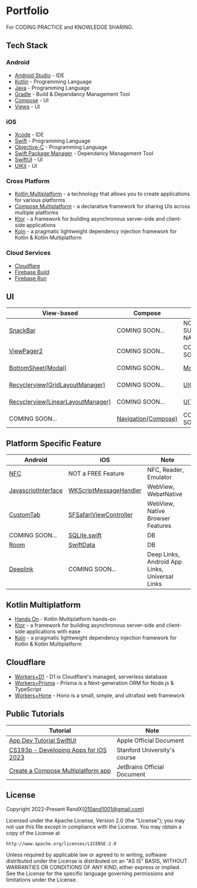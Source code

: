 # Portfolio

For CODING PRACTICE and KNOWLEDGE SHARING.

## Tech Stack

### Android

- [Android Studio](https://developer.android.com/studio) - IDE
- [Kotlin](https://kotlinlang.org/docs/getting-started.html) - Programming Language
- [Java](https://en.wikipedia.org/wiki/Java_(programming_language)) - Programming Language
- [Gradle](https://gradle.org/) - Build & Dependancy Management Tool
- [Compose](https://developer.android.com/jetpack/compose) - UI
- [Views](https://developer.android.com/develop/ui/views/layout/declaring-layout) - UI

### iOS

- [Xcode](https://developer.apple.com/xcode/resources/) - IDE
- [Swift](https://www.swift.org/about/) - Programming Language
- [Objective-C](https://en.wikipedia.org/wiki/Objective-C) - Programming Language
- [Swift Package Manager](https://github.com/swiftlang/swift-package-manager) - Dependancy Management Tool
- [SwiftUI](https://developer.apple.com/xcode/swiftui/) - UI
- [UIKit](https://developer.apple.com/documentation/uikit/) - UI

### Cross Platform

- [Kotlin Multiplatform](https://www.jetbrains.com/kotlin-multiplatform/) - a technology that allows you to create applications for various platforms
- [Compose Multiplatform](https://github.com/JetBrains/compose-multiplatform) - a declarative framework for sharing UIs across multiple platforms
- [Ktor](https://github.com/ktorio/ktor) - a framework for building asynchronous server-side and client-side applications
- [Koin](https://github.com/InsertKoinIO/koin) - a pragmatic lightweight dependency injection framework for Kotlin & Kotlin Multiplatform

### Cloud Services

- [Cloudflare](https://developers.cloudflare.com/products/)
- [Firebase Build](https://firebase.google.com/products-build)
- [Firebase Run](https://firebase.google.com/products-run)

## UI

| View-based                                                 | Compose                                            | UIKit                                     | SwiftUI                                 |
|------------------------------------------------------------|----------------------------------------------------|-------------------------------------------|-----------------------------------------|
| [SnackBar](/Android/SnackBar)                              | COMING SOON...                                     | NOT SUPPORTED NATIVELY                    | NOT SUPPORTED NATIVELY                  |
| [ViewPager2](/Android/ViewPager2)                          | COMING SOON...                                     | COMING SOON...                            | COMING SOON...                          |
| [BottomSheet(Modal)](/Android/BottomSheet)                 | COMING SOON...                                     | [Modal](/iOS/Modal)                       | COMING SOON...                          |
| [Recyclerview(GridLayoutManager)](/Android/RecyclerView)   | COMING SOON...                                     | [UICollectionView](/iOS/UICollectionView) | COMING SOON...                          |
| [Recyclerview(LinearLayoutManager)](/Android/RecyclerView) | COMING SOON...                                     | [UITableView](/iOS/UITableView)           | COMING SOON...                          |
| COMING SOON...                                             | [Navigation(Compose)](/Android/Navigation4Compose) | COMING SOON...                            | [NavigationStack](/iOS/NavigationStack) |

## Platform Specific Feature

| Android                                             | iOS                                                   | Note                                           |
|-----------------------------------------------------|-------------------------------------------------------|------------------------------------------------|
| [NFC](/Android/NFC)                                 | NOT a FREE Feature                                    | NFC, Reader, Emulator                          |
| [JavascriptInterface](/Android/JavascriptInterface) | [WKScriptMessageHandler](/iOS/WKScriptMessageHandler) | WebView, Web⇄Native                            |
| [CustomTab](/Android/CustomTab)                     | [SFSafariViewController](/iOS/SFSafariViewController) | WebView, Native Browser Features               |
| COMING SOON...                                      | [SQLite.swift](/iOS/SQLiteSwift)                      | DB                                             |
| [Room](/Android/Room)                               | [SwiftData](/iOS/SwiftD0ta)                           | DB                                             |
| [Deeplink](/Android/Deeplink)                       | COMING SOON...                                        | Deep Links, Android App Links, Universal Links |

## Kotlin Multiplatform

- [Hands On](/Kotlin-Multiplatform/Hands-On/) - Kotlin Multiplatform hands-on
- [Ktor](/Kotlin-Multiplatform/Ktor/) - a framework for building asynchronous server-side and client-side applications with ease
- [Koin](/Kotlin-Multiplatform/Koin/) - a pragmatic lightweight dependency injection framework for Kotlin & Kotlin Multiplatform

## Cloudflare

- [Workers+D1](/Cloudflare/Workers-D1/) - D1 is Cloudflare's managed, serverless database
- [Workers+Prisma](/Cloudflare/Workers-Prisma/) - Prisma is a Next-generation ORM for Node.js & TypeScript
- [Workers+Hone](/Cloudflare/Workers-Hono/) - Hono is a small, simple, and ultrafast web framework

## Public Tutorials

| Tutorial                                                                      | Note                         |
|-------------------------------------------------------------------------------|------------------------------|
| [App Dev Tutorial SwiftUI](/Public-Tutorials/AppDevTutorialSwiftUI)           | Apple Official Document      |
| [CS193p - Developing Apps for iOS 2023](/Public-Tutorials/StanfordCS193p2023) | Stanford University's course |
| [Create a Compose Multiplatform app](/Public-Tutorials/KotlinMultiplatform)   | JetBrains Official Document  |

## License

Copyright 2022-Present RandX(<010and1001@gmail.com>)

Licensed under the Apache License, Version 2.0 (the "License");
you may not use this file except in compliance with the License.
You may obtain a copy of the License at

    http://www.apache.org/licenses/LICENSE-2.0

Unless required by applicable law or agreed to in writing, software
distributed under the License is distributed on an "AS IS" BASIS,
WITHOUT WARRANTIES OR CONDITIONS OF ANY KIND, either express or implied.
See the License for the specific language governing permissions and
limitations under the License.
